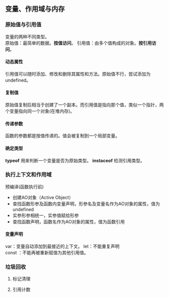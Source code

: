 ## 变量、作用域与内存

### 原始值与引用值

变量的两种不同类型。  
原始值：最简单的数据。**按值访问**。
引用值：由多个值构成的对象。**按引用访问**。

#### 动态属性

引用值可以随时添加、修改和删除其属性和方法。原始值不行，尝试添加为 undefined。

#### 复制值

原始值复制后相当于创建了一个副本。而引用值是指向那个值，类似一个指针，两个变量指向同一个对象(在堆内存)。

#### 传递参数

函数的参数都是按值传递的。值会被复制到一个局部变量。

#### 确定类型

**typeof** 用来判断一个变量是否为原始类型。
**instaceof** 检测引用类型。

### 执行上下文和作用域

预编译(函数执行前)

* 创建AO对象（Active Object）
* 查找函数形参及函数内变量声明，形参名及变量名作为AO对象的属性，值为undefined
* 实参形参相统一，实参值赋给形参
* 查找函数声明，函数名作为AO对象的属性，值为函数引用

#### 变量声明

var：变量自动添加到最接近的上下文。
let：不能重复声明  
const ：不能再被重新赋值为其他引用值。

### 垃圾回收

1. 标记清理

2. 引用计数
